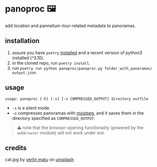 # panoproc 🖼️
add location and pannellum-tour-related metadata to panoramas.

## installation

1. assure you have `poetry` [installed](https://python-poetry.org/docs/#installing-with-pipx) and a recent version of python3 installed (^3.10).
2. in the cloned repo, run `poetry install`.
3. run `poetry run python panoproc/panoproc.py folder_with_panoramas/ output.json`

## usage

`usage: panoproc [-h] [-s] [-o COMPRESSED_OUTPUT] directory outfile`

* `-s` is a silent mode.
* `-o` compresses panoramas with [mozjpeg](https://github.com/mozilla/mozjpeg), and it saves them in the directory specified as `COMPRESSED_OUTPUT`.

> ⚠️ note that the browser-opening functionality (powered by the `webbrowser` module) will not work under wsl.

## credits

cat.jpg by [yerlin matu](https://unsplash.com/@yerlinmatu) on [unsplash](https://unsplash.com/photos/shallow-focus-photography-of-white-and-brown-cat-GtwiBmtJvaU)
